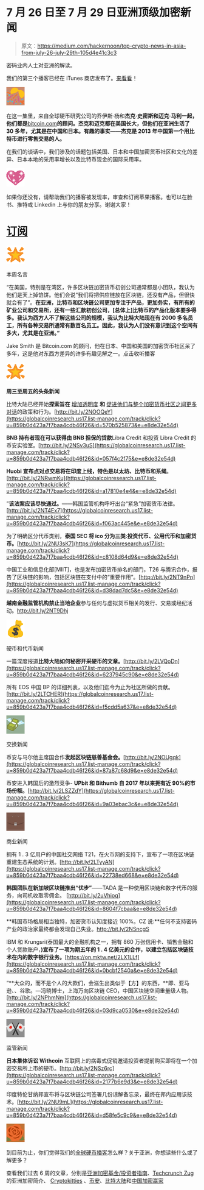 # 7 月 26 日至 7 月 29 日亚洲顶级加密新闻

> 原文：<https://medium.com/hackernoon/top-crypto-news-in-asia-from-july-26-july-29th-105d4e41c3c3>

密码业内人士对亚洲的解读。

我们的第三个播客已经在 iTunes 商店发布了。[来看看](https://globalcoinresearch.us17.list-manage.com/track/click?u=859b0d423a7f7baa4cdb46f26&id=9884b3df5f&e=e8de32e54d)！

![](img/77a4fd52ce3d5eb732850e9021c98927.png)

在这一集里，来自全球硬币研究公司的乔伊斯·杨和**杰克·史密斯和迈克·马利一起，他们都是**[bitcoin.com](http://bitcoin.com/)**的顾问。杰克和迈克都在美国长大，但他们在亚洲生活了 30 多年，尤其是在中国和日本。有趣的事实——杰克是 2013 年中国第一个用比特币进行零售交易的人。**

在我们的谈话中，我们涉及的话题包括美国、日本和中国加密货币社区和文化的差异、日本本地的采用率增长以及比特币现金的国际采用率。

![](img/70c858bf3d74dfe6c39833b678005cb6.png)

如果你还没有，请帮助我们的播客被发现率，审查和订阅苹果播客。也可以在脸书、推特或 Linkedin 上与你的朋友分享。谢谢大家！

# [订阅](https://globalcoinresearch.us17.list-manage.com/subscribe?u=859b0d423a7f7baa4cdb46f26&id=3419cb7d6e)

![](img/b45a5b3031dfe6659fa89ed31a37944e.png)

本周名言

“在美国，特别是在湾区，许多区块链加密货币初创公司通常都是小团队，我认为他们是天上掉馅饼。他们会说“我们将把供应链放在区块链，还没有产品，但很快就会有了”。**在亚洲，比特币和区块链公司更加专注于产品，更加务实，有所有的矿业公司和交易所，还有一些汇款初创公司，[总体上]比特币的产品化版本要多得多。我认为西方人不了解这些公司的规模，我认为比特大陆现在有 2000 多名员工，所有各种交易所通常有数百名员工。因此，我认为人们没有意识到这个空间有多大，尤其是在亚洲。”**

Jake Smith 是 Bitcoin.com 的顾问，他在日本、中国和美国的加密货币社区呆了多年，这是他对东西方差异的许多有趣见解之一。点击收听播客

![](img/919d8eda1f71c4dbea797f8d93bcc400.png)

**周三至周五的头条新闻**

比特大陆已经开始**探索旨在** [增加透明度](https://globalcoinresearch.us17.list-manage.com/track/click?u=859b0d423a7f7baa4cdb46f26&id=90bb91c6e8&e=e8de32e54d) **和** [促进他们与整个加密货币社区之间更多对话](https://globalcoinresearch.us17.list-manage.com/track/click?u=859b0d423a7f7baa4cdb46f26&id=5a703c587e&e=e8de32e54d)的政策和行为。[http://bit.ly/2NOOQeY](https://globalcoinresearch.us17.list-manage.com/track/click?u=859b0d423a7f7baa4cdb46f26&id=570b525873&e=e8de32e54d)

**BNB 持有者现在可以获得由 BNB 担保的贷款**Libra Credit 和投资 Libra Credit 的币安实验室。[http://bit.ly/2NSv3uS](https://globalcoinresearch.us17.list-manage.com/track/click?u=859b0d423a7f7baa4cdb46f26&id=057f4c2f75&e=e8de32e54d)

**Huobi 宣布点对点交易将在印度上线，特色是以太坊、比特币和系绳**。[http://bit.ly/2NRwmKu](https://globalcoinresearch.us17.list-manage.com/track/click?u=859b0d423a7f7baa4cdb46f26&id=a17810e4e4&e=e8de32e54d)

”**该法案应该尽快通过。**——韩国监管机构呼吁出台“紧急”加密货币法律。[http://bit.ly/2NT4Ex7](https://globalcoinresearch.us17.list-manage.com/track/click?u=859b0d423a7f7baa4cdb46f26&id=f063ac445e&e=e8de32e54d)

为了明确区分代币类别，**泰国 SEC 将 ico 分为三类:投资代币、公用代币和加密货币。**[http://bit.ly/2NU3sK7](https://globalcoinresearch.us17.list-manage.com/track/click?u=859b0d423a7f7baa4cdb46f26&id=c8108d64d9&e=e8de32e54d)

中国工业和信息化部[MIIT]，也是发布加密货币排名的部门，T26 与腾讯合作，报告了区块链的影响，包括区块链在支付中的“重要作用”。[http://bit.ly/2NT9nPn](https://globalcoinresearch.us17.list-manage.com/track/click?u=859b0d423a7f7baa4cdb46f26&id=d38dad7dc5&e=e8de32e54d)

**越南金融监管机构禁止当地企业**参与任何与虚拟货币相关的发行、交易或经纪活动。http://bit.ly/2NT9Dhj

![](img/5f65ef5ef6975f6525804865df024d6e.png)

硬币和代币新闻

一篇深度报道**比特大陆如何秘密开采硬币的文章。**[http://bit.ly/2LVQoDn](https://globalcoinresearch.us17.list-manage.com/track/click?u=859b0d423a7f7baa4cdb46f26&id=6237945c90&e=e8de32e54d)

所有 EOS 中国 BP 的详细列表，以及他们迄今为止为社区所做的贡献。[http://bit.ly/2LTCHER](https://globalcoinresearch.us17.list-manage.com/track/click?u=859b0d423a7f7baa4cdb46f26&id=f5cdd5a637&e=e8de32e54d)

![](img/ccebbc6e8b72d0470c19f6c6358f2afd.png)

交换新闻

币安与马尔他主席国合作**发起区块链慈善基金会。**[http://bit.ly/2NOUgqk](https://globalcoinresearch.us17.list-manage.com/track/click?u=859b0d423a7f7baa4cdb46f26&id=87a87c68d9&e=e8de32e54d)

币安进入韩国后的激烈竞争- **UPbit 和 Bithumb 自 2017 年以来拥有近 90%的市场份额。**[http://bit.ly/2LSZZdY](https://globalcoinresearch.us17.list-manage.com/track/click?u=859b0d423a7f7baa4cdb46f26&id=9a03ebac3c&e=e8de32e54d)

![](img/fbb35a9e52a9eee2261c486c10207ffa.png)

商业新闻

拥有 1 . 3 亿用户的中国社交网络 T21，在火币网的支持下，宣布了一项在区块链重建生态系统的计划。[http://bit.ly/2LTyyAN](https://globalcoinresearch.us17.list-manage.com/track/click?u=859b0d423a7f7baa4cdb46f26&id=22738ed668&e=e8de32e54d)

**韩国团队在新加坡区块链推出“优步”**——TADA 是一种使用区块链和数字代币的服务，向司机收取零佣金。
[http://bit.ly/2uVhioq](https://globalcoinresearch.us17.list-manage.com/track/click?u=859b0d423a7f7baa4cdb46f26&id=8604f7cbaa&e=e8de32e54d)

**韩国市场格局相当独特，加密货币认知度接近 100%。CZ 说:**任何不支持密码产业的政治家最终都会发现自己失业。http://bit.ly/2NSncgS

IBM 和 Krungsri(泰国最大的金融机构之一，拥有 860 万张信用卡、销售金融和个人贷款账户，**)宣布了一项为期五年的 1 . 4 亿美元的合作，以建立包括区块链技术在内的数字银行业务。**[https://on.mktw.net/2LX1LLf](https://globalcoinresearch.us17.list-manage.com/track/click?u=859b0d423a7f7baa4cdb46f26&id=0bcbf2540a&e=e8de32e54d)

”**大众的，而不是个人的大款们，会滋生出类似于【方】的东西，**即、亚马逊、、谷歌。—冯晓博士，上海万向区块链 CEO，中国区块链空间重量级人物。[http://bit.ly/2NPhmNm](https://globalcoinresearch.us17.list-manage.com/track/click?u=859b0d423a7f7baa4cdb46f26&id=03d9ca0530&e=e8de32e54d)

![](img/b647061e35f8f4daddba41c31f86a551.png)

监管新闻

**日本集体诉讼 Withcoin** 互联网上的病毒式促销邀请投资者提前购买即将在一个加密交易所上市的硬币。[http://bit.ly/2NSz6rc](https://globalcoinresearch.us17.list-manage.com/track/click?u=859b0d423a7f7baa4cdb46f26&id=2177b6e9d3&e=e8de32e54d)

印度特伦甘纳邦宣布将与区块链公司签署几份谅解备忘录，最终在邦内应用该技术。[http://bit.ly/2NU9mL](https://globalcoinresearch.us17.list-manage.com/track/click?u=859b0d423a7f7baa4cdb46f26&id=d58fe5c9c9&e=e8de32e54d)

![](img/566bd4df24e6c18c4644468bb47e8a8a.png)

到目前为止，你们觉得我们的[全球硬币播客](https://globalcoinresearch.us17.list-manage.com/track/click?u=859b0d423a7f7baa4cdb46f26&id=b0f51d8b04&e=e8de32e54d)怎么样？关于亚洲，你想读些什么或了解更多？

查看我们过去 6 周的文章，分别是[亚洲加密基金/投资者指南](https://globalcoinresearch.us17.list-manage.com/track/click?u=859b0d423a7f7baa4cdb46f26&id=4d1d1145df&e=e8de32e54d)、[Techcrunch Zug](https://globalcoinresearch.us17.list-manage.com/track/click?u=859b0d423a7f7baa4cdb46f26&id=df4126e587&e=e8de32e54d)的亚洲加密简介、 [Cryptokitties](https://globalcoinresearch.us17.list-manage.com/track/click?u=859b0d423a7f7baa4cdb46f26&id=82029109c7&e=e8de32e54d) 、[币安](https://globalcoinresearch.us17.list-manage.com/track/click?u=859b0d423a7f7baa4cdb46f26&id=cd738e2cd5&e=e8de32e54d)、[比特大陆](https://globalcoinresearch.us17.list-manage.com/track/click?u=859b0d423a7f7baa4cdb46f26&id=41b4a088b0&e=e8de32e54d)和[中国加密赢家](https://globalcoinresearch.us17.list-manage.com/track/click?u=859b0d423a7f7baa4cdb46f26&id=649c7c3842&e=e8de32e54d)